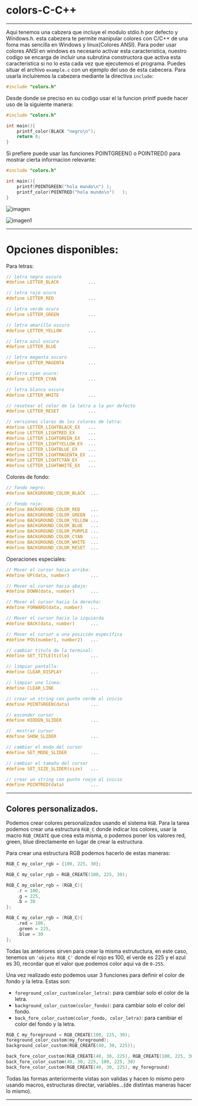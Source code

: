 # colors-C-C++

----

Aqui tenemos una cabzera que incluye el modulo stdio.h por defecto y Windows.h. esta cabezera te permite manipular colores con C/C++ de una foma mas sencilla en Windows y linux(Colores ANSI). Para poder usar colores ANSI en windows es necesario activar esta caracteristica, nuestro codigo se encarga de incluir una subrutina constructora que activa esta caracteristica si no lo esta cada vez que ejecutemos el programa. Puedes situar el archivo `example.c` con un ejemplo del uso de esta cabecera.
Para usarla incluiremos la cabezera mediante la directiva `include`:

```C
#include "colors.h"
```

Desde donde se preciso en su codigo usar el la funcion printf puede hacer uso de la siguiente manera:

```C
#include "colors.h"

int main(){
    printf_color(BLACK "negro\n");
    return 0;
}
```

Si prefiere puede usar las funciones POINTGREEN() o POINTRED() para mostrar cierta informacion relevante:

```C
#include "colors.h"

int main(){
    printf(POINTGREEN("hola mundo\n") );
    printf_color(POINTRED("hola mundo\n")   );
}
```

![imagen](https://raw.githubusercontent.com/desmonHak/colors-C-C-plus-plus/main/imagen.png) 

![imagen1](https://raw.githubusercontent.com/desmonHak/colors-C-C-plus-plus/main/imagen1.png) 


----

# Opciones disponibles:

Para letras:
```C
// letra negro oscuro
#define LETTER_BLACK           ...

// letra rojo ocuro
#define LETTER_RED             ...

// letra verde ocuro
#define LETTER_GREEN           ...

// letra amarillo oscuro
#define LETTER_YELLOW          ...

// letra azul oscuro
#define LETTER_BLUE            ...

// letra magenta oscuro
#define LETTER_MAGENTA         ...

// letra cyan ocuro:
#define LETTER_CYAN            ...

// letra blanco oscuro
#define LETTER_WHITE           ...

// resetear el color de la letra a la por defecto
#define LETTER_RESET           ...

// versiones claras de los colores de letra:
#define LETTER_LIGHTBLACK_EX   ...
#define LETTER_LIGHTRED_EX     ...
#define LETTER_LIGHTGREEN_EX   ...
#define LETTER_LIGHTYELLOW_EX  ...
#define LETTER_LIGHTBLUE_EX    ...
#define LETTER_LIGHTMAGENTA_EX ...
#define LETTER_LIGHTCYAN_EX    ...
#define LETTER_LIGHTWHITE_EX   ...
```

Colores de fondo:
```C
// fondo negro:
#define BACKGROUND_COLOR_BLACK  ...

// fondo rojo:
#define BACKGROUND_COLOR_RED    ...
#define BACKGROUND_COLOR_GREEN  ...
#define BACKGROUND_COLOR_YELLOW ...
#define BACKGROUND_COLOR_BLUE   ...
#define BACKGROUND_COLOR_PURPLE ...
#define BACKGROUND_COLOR_CYAN   ...
#define BACKGROUND_COLOR_WHITE  ...
#define BACKGROUND_COLOR_RESET  ...
```

Operaciones especiales:
```C
// Mover el cursor hacia arriba:
#define UP(data, number)        ...

// Mover el cursor hacia abajo:
#define DOWN(data, number)      ...

// Mover el cursor hacia la derecha:
#define FORWARD(data, number)   ...

// Mover el cursor hacia la izquierda
#define BACK(data, number)      ...

// Mover el cursor a una posición específica
#define POS(number1, number2)   ...

// cambiar titulo de la terminal:
#define SET_TITLE(title)        ...

// limpiar pantalla:
#define CLEAR_DISPLAY           ...

// limpiar una linea:
#define CLEAR_LINE              ...

// crear un string con punto verde al inicio
#define POINTGREEN(data)        ...

// esconder cursor
#define HIDDEN_SLIDER           ...

//  mostrar cursor
#define SHOW_SLIDER             ...

// cambiar el modo del cursor
#define SET_MODE_SLIDER         ...

// cambiar el tamaño del cursor
#define SET_SIZE_SLIDER(size)   ...

// crear un string con punto roojo al inicio
#define POINTRED(data)          ...

```

----

## Colores personalizados.

Podemos crear colores personalizados usando el sistema `RGB`. Para la tarea podemos crear una estructura `RGB_C` donde indicar los colores, usar la macro `RGB_CREATE` que crea esta misma, o podemos poner los valores red, green, blue directamente en lugar de crear la estructura.

Para crear una estructura RGB podemos hacerlo de estas maneras:
```C
RGB_C my_color_rgb = {100, 225, 30};

RGB_C my_color_rgb = RGB_CREATE(100, 225, 30);

RGB_C my_color_rgb = (RGB_C){
    .r = 100, 
    .g = 225, 
    .b = 30
};

RGB_C my_color_rgb = (RGB_C){
    .red = 100, 
    .green = 225, 
    .blue = 30
};
```
Todas las anteriores sirven para crear la misma estrutuctura, en este caso, tenemos un `'objeto RGB_C'` donde el rojo es 100, el verde es 225 y el azul es 30, recordar que el valor que podemos color aqui va de `0-255`.

Una vez realizado esto podemos usar 3 funciones para definir el color de fondo y la letra. Estas son:

- `foreground_color_custom(color_letra)`: para cambiar solo el color de la letra.
- `background_color_custom(color_fondo)`: para cambiar solo el color del fondo.
- `back_fore_color_custom(color_fondo, color_letra)`: para cambiar el color del fondo y la letra.

```C
RGB_C my_foreground = RGB_CREATE(100, 225, 30);
foreground_color_custom(my_foreground);
background_color_custom(RGB_CREATE(40, 30, 225));

back_fore_color_custom(RGB_CREATE(40, 30, 225), RGB_CREATE(100, 225, 30));
back_fore_color_custom(40, 30, 225, 100, 225, 30)
back_fore_color_custom(RGB_CREATE(40, 30, 225), my_foreground)
```

Todas las formas anteriormente vistas son validas y hacen lo mismo pero usando macros, estructuras directar, variables...(de distintas maneras hacer lo mismo).

----